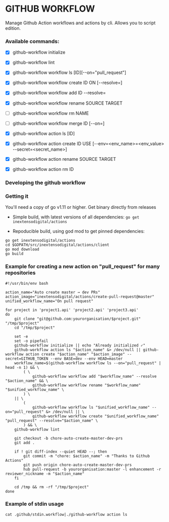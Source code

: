 # GITHUB WORKFLOW

Manage Github Action workflows and actions by cli. Allows you to script edition.

### Available commands:

- [x] github-workflow initialize
- [x] github-workflow lint
- [x] github-workflow workflow ls [ID][--on="pull_request"]
- [x] github-workflow workflow create ID ON [--resolve=<action>]
- [x] github-workflow workflow add ID --resolve=<action>
- [x] github-workflow workflow rename SOURCE TARGET
- [ ] github-workflow workflow rm NAME
- [ ] github-workflow workflow merge ID [--on=]

- [x] github-workflow action ls [ID]
- [x] github-workflow action create ID USE [--env=<env_name>=<env_value> --secret=<secret_name>]
- [x] github-workflow action rename SOURCE TARGET
- [x] github-workflow action rm ID

### Developing the github workflow

### Getting it
You'll need a copy of go v1.11 or higher. Get binary directly from releases

- Simple build, with latest versions of all dependencies:
`go get inextensodigital/actions`

- Repoducible build, using god mod to get pinned dependencies: 
```shell
go get inextensodigital/actions
cd $GOPATH/src/inextensodigital/actions/client
go mod download
go build
```

### Example for creating a new action on "pull_request" for many repositories

```shell
#!/usr/bin/env bash

action_name="Auto create master → dev PRs"
action_image="inextensodigital/actions/create-pull-request@master"
unified_workflow_name="On pull request"

for project in 'project1.api' 'project2.api' 'project3.api'
do
    git clone "git@github.com:yourorganisation/$project.git" "/tmp/$project"
    cd "/tmp/$project"

    set -e
    set -o pipefail
    github-workflow initialize || echo "Already initialized ✓"
    github-workflow action ls "$action_name" &> /dev/null || github-workflow action create "$action_name" "$action_image" --secret=GITHUB_TOKEN --env BASE=dev --env HEAD=master
    workflow_name=$(github-workflow workflow ls --on="pull_request" | head -n 1) && \
        ( \
            github-workflow workflow add "$workflow_name" --resolve "$action_name" && \
            github-workflow workflow rename "$workflow_name" "$unified_workflow_name" \
        ) \
    || \
        (
            github-workflow workflow ls "$unified_workflow_name" --on="pull_request" &> /dev/null || \
            github-workflow workflow create "$unified_workflow_name" "pull_request" --resolve="$action_name" \
        ) && \
    github-workflow lint

    git checkout -b chore-auto-create-master-dev-prs
    git add .

    if ! git diff-index --quiet HEAD --; then
        git commit -m "chore: $action_name" -m "Thanks to Github Actions"
        git push origin chore-auto-create-master-dev-prs
        hub pull-request -b yourorganisation:master -l enhancement -r reviewer_nickname -m "$action_name"
    fi

    cd /tmp && rm -rf "/tmp/$project"
done
```



### Example of stdin usage 
```shell
cat .github/stdin.workflow|./github-workflow action ls
```

